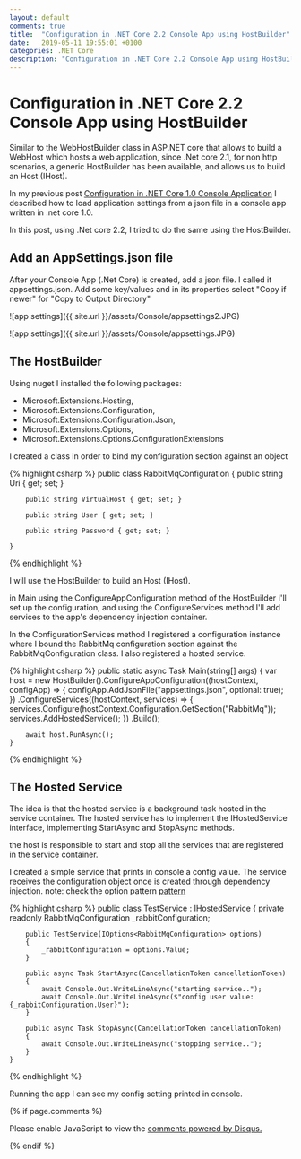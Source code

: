 ```yaml
---
layout: default
comments: true
title:  "Configuration in .NET Core 2.2 Console App using HostBuilder"
date:   2019-05-11 19:55:01 +0100
categories: .NET Core
description: "Configuration in .NET Core 2.2 Console App using HostBuilder"
---
```

# [](#header-1) Configuration in .NET Core 2.2 Console App using HostBuilder

Similar to the WebHostBuilder class in ASP.NET core that allows to build a WebHost which hosts a web application, since .Net core 2.1, for non http scenarios, a generic HostBuilder has been available, and allows us to build an Host (IHost). 

In my previous post <a href="https://maciti.github.io/.net/core/2019/03/23/Configuration-Settings-Net-Core-Console.html">Configuration in .NET Core 1.0 Console Application</a> I described how to load application settings from a json file in a console app written in .net core 1.0. 

In this post, using .Net core 2.2, I tried to do the same using the HostBuilder.

## [](#header-3) Add an AppSettings.json file

After your Console App (.Net Core) is created, add a json file. I called it appsettings.json. Add some key/values and in its properties select "Copy if newer" for "Copy to Output Directory"

![app settings]({{ site.url }}/assets/Console/appsettings2.JPG)

![app settings]({{ site.url }}/assets/Console/appsettings.JPG)

## [](#header-3) The HostBuilder

Using nuget I installed the following packages:

- Microsoft.Extensions.Hosting,
- Microsoft.Extensions.Configuration, 
- Microsoft.Extensions.Configuration.Json,
- Microsoft.Extensions.Options, 
- Microsoft.Extensions.Options.ConfigurationExtensions

I created a class in order to bind my configuration section against an object

{% highlight csharp %}
    public class RabbitMqConfiguration
    {
        public string Uri { get; set; }

        public string VirtualHost { get; set; }

        public string User { get; set; }

        public string Password { get; set; }
	
    }
{% endhighlight %}

I will use the HostBuilder to build an Host (IHost).

in Main using the ConfigureAppConfiguration method of the HostBuilder I'll set up the configuration, and using the ConfigureServices method I'll add services to the app's dependency injection container.

In the ConfigurationServices method I registered a configuration instance where I bound the RabbitMq configuration section against the RabbitMqConfiguration class. I also registered a hosted service.

{% highlight csharp %}
	public static async Task Main(string[] args)
	{
		var host = new HostBuilder().ConfigureAppConfiguration((hostContext, configApp) =>
		{
			configApp.AddJsonFile("appsettings.json", optional: true);
		})
		.ConfigureServices((hostContext, services) =>
		{
			services.Configure<RabbitMqConfiguration>(hostContext.Configuration.GetSection("RabbitMq"));
			services.AddHostedService<TestService>();
		})
		.Build();

		await host.RunAsync();
	}
{% endhighlight %}

## [](#header-3) The Hosted Service

The idea is that the hosted service is a background task hosted in the service container. The hosted service has to implement the IHostedService interface, implementing StartAsync and StopAsync methods.

the host is responsible to start and stop all the services that are registered in the service container.

I created a simple service that prints in console a config value. The service receives the configuration object once is created through dependency injection. note: check the option pattern <a href="https://docs.microsoft.com/en-us/aspnet/core/fundamentals/configuration/options?view=aspnetcore-2.2">pattern</a>

{% highlight csharp %}
    public class TestService : IHostedService
    {
        private readonly RabbitMqConfiguration _rabbitConfiguration;

        public TestService(IOptions<RabbitMqConfiguration> options)
        {
            _rabbitConfiguration = options.Value;
        }

        public async Task StartAsync(CancellationToken cancellationToken)
        {
            await Console.Out.WriteLineAsync("starting service..");
            await Console.Out.WriteLineAsync($"config user value: {_rabbitConfiguration.User}");
        }

        public async Task StopAsync(CancellationToken cancellationToken)
        {
            await Console.Out.WriteLineAsync("stopping service..");
        }
    }
{% endhighlight %}

Running the app I can see my config setting printed in console.
 

{% if page.comments %}

<div id="disqus_thread"></div>
<script>

/**
*  RECOMMENDED CONFIGURATION VARIABLES: EDIT AND UNCOMMENT THE SECTION BELOW TO INSERT DYNAMIC VALUES FROM YOUR PLATFORM OR CMS.
*  LEARN WHY DEFINING THESE VARIABLES IS IMPORTANT: https://disqus.com/admin/universalcode/#configuration-variables*/

var disqus_config = function () {
this.page.url = 'https://maciti.github.io/asp.net/core/2019/05/11/Configuration-Settings-Net-Core-22-Console.html';  // Replace PAGE_URL with your page's canonical URL variable
this.page.identifier = '2019-05-11-Configuration-Settings-Net-Core-22-Console'; // Replace PAGE_IDENTIFIER with your page's unique identifier variable
};

(function() { // DON'T EDIT BELOW THIS LINE
var d = document, s = d.createElement('script');
s.src = 'https://maciti-github-io.disqus.com/embed.js';
s.setAttribute('data-timestamp', +new Date());
(d.head || d.body).appendChild(s);
})();
</script>
<noscript>Please enable JavaScript to view the <a href="https://disqus.com/?ref_noscript">comments powered by Disqus.</a></noscript>
  
{% endif %}
